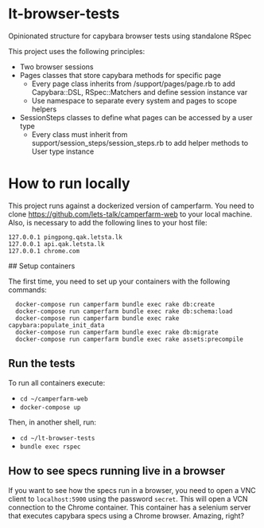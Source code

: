 # lt-browser-tests
Opinionated structure for capybara browser tests using standalone RSpec

This project uses the following principles:

- Two browser sessions
- Pages classes that store capybara methods for specific page
  - Every page class inherits from /support/pages/page.rb to add Capybara::DSL, RSpec::Matchers and define session instance var
  - Use namespace to separate every system and pages to scope helpers
- SessionSteps classes to define what pages can be accessed by a user type
  - Every class must inherit from support/session_steps/session_steps.rb to add helper methods to User type instance

# How to run locally

This project runs against a dockerized version of camperfarm. You need to clone https://github.com/lets-talk/camperfarm-web to your local machine. Also, is necessary to add the following lines to your host file:

```
127.0.0.1 pingpong.qak.letsta.lk
127.0.0.1 api.qak.letsta.lk
127.0.0.1 chrome.com
```

## Setup containers

The first time, you need to set up your containers with the following commands:

```
  docker-compose run camperfarm bundle exec rake db:create
  docker-compose run camperfarm bundle exec rake db:schema:load
  docker-compose run camperfarm bundle exec rake capybara:populate_init_data
  docker-compose run camperfarm bundle exec rake db:migrate
  docker-compose run camperfarm bundle exec rake assets:precompile
```

## Run the tests

To run all containers execute:

- `cd ~/camperfarm-web`
- `docker-compose up`

Then, in another shell, run:

- `cd ~/lt-browser-tests`
- `bundle exec rspec`


## How to see specs running live in a browser

If you want to see how the specs run in a browser, you need to open a VNC client to `localhost:5900` using the password `secret`. This will open a VCN connection to the Chrome container. This container has a selenium server that executes capybara specs using a Chrome browser. Amazing, right?

